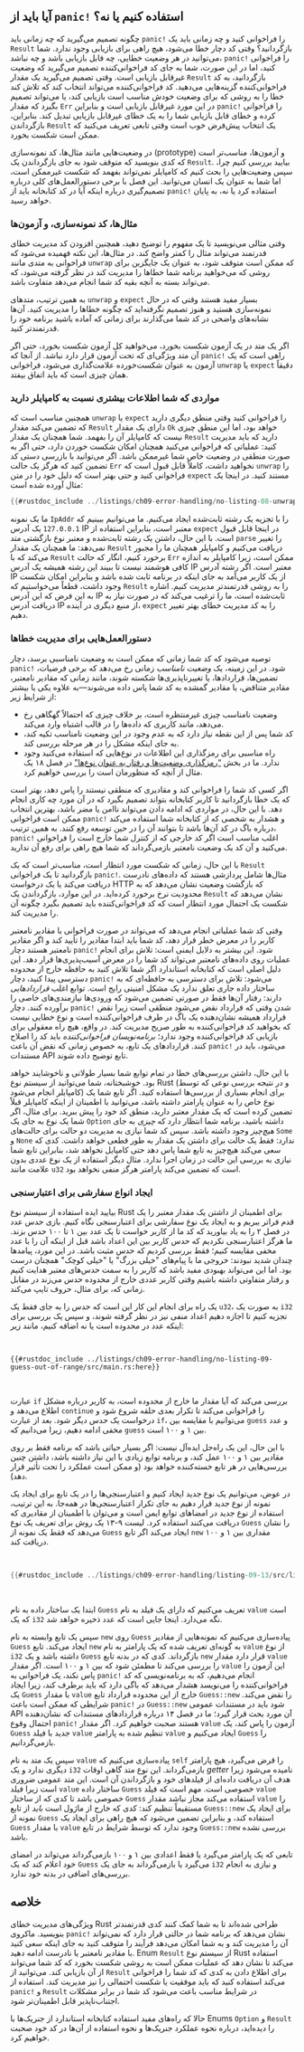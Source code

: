## آیا باید از `panic!` استفاده کنیم یا نه؟

چگونه تصمیم می‌گیرید که چه زمانی باید `panic!` را فراخوانی کنید و چه زمانی باید یک `Result` بازگردانید؟ وقتی کد دچار خطا می‌شود، هیچ راهی برای بازیابی وجود ندارد. شما می‌توانید در هر وضعیت خطایی، چه قابل بازیابی باشد و چه نباشد، `panic!` را فراخوانی کنید، اما در این صورت، شما به جای کد فراخوانی‌کننده تصمیم می‌گیرید که وضعیت غیرقابل بازیابی است. وقتی تصمیم می‌گیرید یک مقدار `Result` بازگردانید، به کد فراخوانی‌کننده گزینه‌هایی می‌دهید. کد فراخوانی‌کننده می‌تواند انتخاب کند که تلاش کند خطا را به روشی که برای وضعیت خودش مناسب است بازیابی کند، یا می‌تواند تصمیم بگیرد که مقدار `Err` در این مورد غیرقابل بازیابی است و بنابراین `panic!` را فراخوانی کرده و خطای قابل بازیابی شما را به یک خطای غیرقابل بازیابی تبدیل کند. بنابراین، بازگرداندن `Result` یک انتخاب پیش‌فرض خوب است وقتی تابعی تعریف می‌کنید که ممکن است شکست بخورد.

در وضعیت‌هایی مانند مثال‌ها، کد نمونه‌سازی (prototype) و آزمون‌ها، مناسب‌تر است که کدی بنویسید که متوقف شود به جای بازگرداندن یک `Result`. بیایید بررسی کنیم چرا، سپس وضعیت‌هایی را بحث کنیم که کامپایلر نمی‌تواند بفهمد که شکست غیرممکن است، اما شما به عنوان یک انسان می‌توانید. این فصل با برخی دستورالعمل‌های کلی درباره تصمیم‌گیری درباره اینکه آیا در کد کتابخانه باید از `panic!` استفاده کرد یا نه، به پایان خواهد رسید.

### مثال‌ها، کد نمونه‌سازی، و آزمون‌ها

وقتی مثالی می‌نویسید تا یک مفهوم را توضیح دهید، همچنین افزودن کد مدیریت خطای قدرتمند می‌تواند مثال را کمتر واضح کند. در مثال‌ها، این نکته فهمیده می‌شود که فراخوانی به متدی مانند `unwrap` که ممکن است متوقف شود، به عنوان یک جایگزین برای روشی که می‌خواهید برنامه شما خطاها را مدیریت کند در نظر گرفته می‌شود، که می‌تواند بسته به آنچه بقیه کد شما انجام می‌دهد متفاوت باشد.

به همین ترتیب، متدهای `unwrap` و `expect` بسیار مفید هستند وقتی که در حال نمونه‌سازی هستید و هنوز تصمیم نگرفته‌اید که چگونه خطاها را مدیریت کنید. آن‌ها نشانه‌های واضحی در کد شما می‌گذارند برای زمانی که آماده باشید برنامه خود را قدرتمندتر کنید.

اگر یک متد در یک آزمون شکست بخورد، می‌خواهید کل آزمون شکست بخورد، حتی اگر آن متد ویژگی‌ای که تحت آزمون قرار دارد نباشد. از آنجا که `panic!` راهی است که یک آزمون به عنوان شکست‌خورده علامت‌گذاری می‌شود، فراخوانی `unwrap` یا `expect` دقیقاً همان چیزی است که باید اتفاق بیفتد.

### مواردی که شما اطلاعات بیشتری نسبت به کامپایلر دارید

همچنین مناسب است که `unwrap` یا `expect` را فراخوانی کنید وقتی منطق دیگری دارید که تضمین می‌کند مقدار `Result` دارای یک مقدار `Ok` خواهد بود، اما این منطق چیزی نیست که کامپایلر آن را بفهمد. شما همچنان یک مقدار `Result` دارید که باید مدیریت کنید: عملیاتی که فراخوانی می‌کنید همچنان امکان شکست خوردن دارد، حتی اگر به صورت منطقی در وضعیت خاص شما غیرممکن باشد. اگر می‌توانید با بازرسی دستی کد تضمین کنید که هرگز یک حالت `Err` نخواهید داشت، کاملاً قابل قبول است که `unwrap` را فراخوانی کنید و حتی بهتر است که دلیل خود را در متن `expect` مستند کنید. در اینجا یک مثال آورده شده است:

```rust
{{#rustdoc_include ../listings/ch09-error-handling/no-listing-08-unwrap-that-cant-fail/src/main.rs:here}}
```

ما یک نمونه `IpAddr` را با تجزیه یک رشته ثابت‌شده ایجاد می‌کنیم. ما می‌توانیم ببینیم که `127.0.0.1` یک آدرس IP معتبر است، بنابراین استفاده از `expect` در اینجا قابل قبول است. با این حال، داشتن یک رشته ثابت‌شده و معتبر نوع بازگشتی متد `parse` را تغییر نمی‌دهد: ما همچنان یک مقدار `Result` دریافت می‌کنیم و کامپایلر همچنان ما را مجبور می‌کند که با `Result` برخورد کنیم، انگار که حالت `Err` ممکن است، زیرا کامپایلر به اندازه کافی هوشمند نیست تا ببیند این رشته همیشه یک آدرس IP معتبر است. اگر رشته آدرس IP از یک کاربر می‌آمد به جای اینکه در برنامه ثابت شده باشد و بنابراین امکان شکست وجود داشت، قطعاً می‌خواستیم که `Result` را به روشی قدرتمندتر مدیریت کنیم. اشاره به این فرض که این آدرس IP ثابت‌شده است، ما را ترغیب می‌کند که در صورت نیاز به دریافت آدرس IP از منبع دیگری در آینده، `expect` را به کد مدیریت خطای بهتر تغییر دهیم.

### دستورالعمل‌هایی برای مدیریت خطاها

توصیه می‌شود که کد شما زمانی که ممکن است به وضعیت نامناسبی برسد، دچار `panic!` شود. در این زمینه، یک _وضعیت نامناسب_ زمانی رخ می‌دهد که برخی فرضیات، تضمین‌ها، قراردادها، یا تغییرناپذیری‌ها شکسته شوند، مانند زمانی که مقادیر نامعتبر، مقادیر متناقض، یا مقادیر گمشده به کد شما پاس داده می‌شوند—به علاوه یکی یا بیشتر از شرایط زیر:

- وضعیت نامناسب چیزی غیرمنتظره است، بر خلاف چیزی که احتمالاً گهگاهی رخ می‌دهد، مانند کاربری که داده‌ها را در قالب اشتباه وارد می‌کند.
- کد شما پس از این نقطه نیاز دارد که به عدم وجود در این وضعیت نامناسب تکیه کند، به جای اینکه مشکل را در هر مرحله بررسی کند.
- راه مناسبی برای رمزگذاری این اطلاعات در نوع‌هایی که استفاده می‌کنید وجود ندارد. ما در بخش [“رمزگذاری وضعیت‌ها و رفتار به عنوان نوع‌ها”][encoding]<!-- ignore --> در فصل ۱۸ یک مثال از آنچه که منظورمان است را بررسی خواهیم کرد.

اگر کسی کد شما را فراخوانی کند و مقادیری که منطقی نیستند را پاس دهد، بهتر است که یک خطا بازگردانید تا کاربر کتابخانه بتواند تصمیم بگیرد که در آن مورد چه کاری انجام دهد. با این حال، در مواردی که ادامه دادن می‌تواند ناامن یا مضر باشد، بهترین انتخاب ممکن است فراخوانی `panic!` و هشدار به شخصی که از کتابخانه شما استفاده می‌کند درباره باگ در کد آن‌ها باشد تا بتوانند آن را در حین توسعه رفع کنند. به همین ترتیب، `panic!` اغلب مناسب است اگر کد خارجی که از کنترل شما خارج است را فراخوانی می‌کنید و آن کد یک وضعیت نامعتبر بازمی‌گرداند که شما هیچ راهی برای رفع آن ندارید.

با این حال، زمانی که شکست مورد انتظار است، مناسب‌تر است که یک `Result` بازگردانید تا یک فراخوانی `panic!`. مثال‌ها شامل پردازشی هستند که داده‌های نادرست دریافت می‌کند یا یک درخواست HTTP که بازگشت وضعیت نشان می‌دهد که به محدودیت نرخ برخورد کرده‌اید. در این موارد، بازگرداندن یک `Result` نشان می‌دهد که شکست یک احتمال مورد انتظار است که کد فراخوانی‌کننده باید تصمیم بگیرد چگونه آن را مدیریت کند.

وقتی کد شما عملیاتی انجام می‌دهد که می‌تواند در صورت فراخوانی با مقادیر نامعتبر کاربر را در معرض خطر قرار دهد، کد شما باید ابتدا مقادیر را تأیید کند و اگر مقادیر نامعتبر هستند دچار `panic!` شود. این بیشتر به دلایل ایمنی است: تلاش برای انجام عملیات روی داده‌های نامعتبر می‌تواند کد شما را در معرض آسیب‌پذیری‌ها قرار دهد. این دلیل اصلی است که کتابخانه استاندارد اگر شما تلاش کنید به حافظه خارج از محدوده دسترسی پیدا کنید، دچار `panic!` می‌شود: تلاش برای دسترسی به حافظه‌ای که به ساختار داده جاری تعلق ندارد یک مشکل امنیتی رایج است. توابع اغلب _قراردادهایی_ دارند: رفتار آن‌ها فقط در صورتی تضمین می‌شود که ورودی‌ها نیازمندی‌های خاصی را برآورده کنند. دچار `panic!` شدن وقتی که قرارداد نقض می‌شود منطقی است زیرا نقض قرارداد همیشه نشان‌دهنده یک باگ در طرف فراخوانی‌کننده است و نوع خطایی نیست که بخواهید کد فراخوانی‌کننده به طور صریح مدیریت کند. در واقع، هیچ راه معقولی برای بازیابی کد فراخوانی‌کننده وجود ندارد؛ _برنامه‌نویسان فراخوانی‌کننده_ باید کد را اصلاح کنند. قراردادهای یک تابع، به خصوص زمانی که نقض آن باعث `panic!` می‌شود، باید در مستندات API تابع توضیح داده شوند.

با این حال، داشتن بررسی‌های خطا در تمام توابع شما بسیار طولانی و ناخوشایند خواهد بود. خوشبختانه، شما می‌توانید از سیستم نوع Rust (و در نتیجه بررسی نوعی که توسط کامپایلر انجام می‌شود) برای انجام بسیاری از بررسی‌ها استفاده کنید. اگر تابع شما یک نوع خاص را به عنوان پارامتر داشته باشد، می‌توانید با اطمینان از اینکه کامپایلر قبلاً تضمین کرده است که یک مقدار معتبر دارید، منطق کد خود را پیش ببرید. برای مثال، اگر شما یک نوع به جای یک `Option` داشته باشید، برنامه شما انتظار دارد که _چیزی_ به جای _هیچ‌چیز_ وجود داشته باشد. سپس کد شما نیازی به مدیریت دو حالت برای حالت‌های `Some` و `None` ندارد: فقط یک حالت برای داشتن یک مقدار به طور قطعی خواهد داشت. کدی که سعی می‌کند هیچ‌چیز به تابع شما پاس دهد حتی کامپایل نخواهد شد، بنابراین تابع شما نیازی به بررسی این حالت در زمان اجرا ندارد. مثال دیگر استفاده از یک نوع عددی بدون علامت مانند `u32` است که تضمین می‌کند پارامتر هرگز منفی نخواهد بود.

### ایجاد انواع سفارشی برای اعتبارسنجی

بیایید ایده استفاده از سیستم نوع Rust برای اطمینان از داشتن یک مقدار معتبر را یک قدم فراتر ببریم و به ایجاد یک نوع سفارشی برای اعتبارسنجی نگاه کنیم. بازی حدس عدد در فصل ۲ را به یاد بیاورید که کد ما از کاربر خواست تا یک عدد بین ۱ تا ۱۰۰ حدس بزند. ما هرگز اعتبارسنجی نکردیم که حدس کاربر بین این اعداد باشد قبل از اینکه آن را با عدد مخفی مقایسه کنیم؛ فقط بررسی کردیم که حدس مثبت باشد. در این مورد، پیامدها چندان شدید نبودند: خروجی ما با پیام‌های "خیلی بزرگ" یا "خیلی کوچک" همچنان درست بود. اما این می‌تواند بهبودی مفید باشد که کاربر را به سمت حدس‌های معتبر هدایت کنیم و رفتار متفاوتی داشته باشیم وقتی کاربر عددی خارج از محدوده حدس می‌زند در مقابل زمانی که، برای مثال، حروف تایپ می‌کند.

یک راه برای انجام این کار این است که حدس را به جای فقط یک `u32`، به صورت یک `i32` تجزیه کنیم تا اجازه دهیم اعداد منفی نیز در نظر گرفته شوند، و سپس یک بررسی برای اینکه عدد در محدوده است یا نه اضافه کنیم، مانند زیر:

<Listing file-name="src/main.rs">

```rust,ignore
{{#rustdoc_include ../listings/ch09-error-handling/no-listing-09-guess-out-of-range/src/main.rs:here}}
```

</Listing>

عبارت `if` بررسی می‌کند که آیا مقدار ما خارج از محدوده است، به کاربر درباره مشکل اطلاع می‌دهد و `continue` را فراخوانی می‌کند تا تکرار بعدی حلقه شروع شود و درخواست یک حدس دیگر شود. بعد از عبارت `if`، می‌توانیم با مقایسه بین `guess` و عدد مخفی ادامه دهیم، زیرا می‌دانیم که `guess` بین ۱ و ۱۰۰ است.

با این حال، این یک راه‌حل ایده‌آل نیست: اگر بسیار حیاتی باشد که برنامه فقط بر روی مقادیر بین ۱ و ۱۰۰ عمل کند، و برنامه توابع زیادی با این نیاز داشته باشد، داشتن چنین بررسی‌هایی در هر تابع خسته‌کننده خواهد بود (و ممکن است عملکرد را تحت تأثیر قرار دهد).

در عوض، می‌توانیم یک نوع جدید ایجاد کنیم و اعتبارسنجی‌ها را در یک تابع برای ایجاد یک نمونه از نوع جدید قرار دهیم به جای تکرار اعتبارسنجی‌ها در همه‌جا. به این ترتیب، استفاده از نوع جدید در امضاهای توابع ایمن است و می‌توان با اطمینان از مقادیری که دریافت می‌کنند استفاده کرد. لیست ۹-۱۳ یک روش برای تعریف یک نوع `Guess` را نشان می‌دهد که فقط یک نمونه از `Guess` ایجاد می‌کند اگر تابع `new` مقداری بین ۱ و ۱۰۰ دریافت کند.

<Listing number="9-13" caption="یک نوع `Guess` که فقط با مقادیر بین ۱ و ۱۰۰ ادامه می‌دهد">

```rust
{{#rustdoc_include ../listings/ch09-error-handling/listing-09-13/src/lib.rs}}
```

</Listing>

ابتدا یک ساختار داده به نام `Guess` تعریف می‌کنیم که دارای یک فیلد به نام `value` است که یک `i32` نگه می‌دارد. اینجا جایی است که عدد ذخیره خواهد شد.

سپس یک تابع وابسته به نام `new` روی `Guess` پیاده‌سازی می‌کنیم که نمونه‌هایی از مقادیر `Guess` ایجاد می‌کند. تابع `new` به گونه‌ای تعریف شده که یک پارامتر به نام `value` از نوع `i32` داشته باشد و یک `Guess` بازگرداند. کدی که در بدنه تابع `new` قرار دارد مقدار `value` را بررسی می‌کند تا مطمئن شود که بین ۱ و ۱۰۰ است. اگر مقدار `value` این آزمون را پاس نکند، یک فراخوانی به `panic!` انجام می‌دهیم، که به برنامه‌نویسی که کد فراخوانی‌کننده را می‌نویسد هشدار می‌دهد که باگی دارد که باید برطرف کند، زیرا ایجاد یک `Guess` با مقدار `value` خارج از این محدوده قرارداد تابع `Guess::new` را نقض می‌کند. شرایطی که ممکن است باعث `panic!` در `Guess::new` شود باید در مستندات عمومی API آن مورد بحث قرار گیرد؛ ما در فصل ۱۴ درباره قراردادهای مستندات که نشان‌دهنده احتمال وقوع `panic!` هستند صحبت خواهیم کرد. اگر مقدار `value` آزمون را پاس کند، یک `Guess` جدید با فیلد `value` تنظیم شده به پارامتر `value` ایجاد می‌کنیم و `Guess` را بازمی‌گردانیم.

سپس یک متد به نام `value` پیاده‌سازی می‌کنیم که `self` را قرض می‌گیرد، هیچ پارامتر دیگری ندارد و یک `i32` بازمی‌گرداند. این نوع متد گاهی اوقات _getter_ نامیده می‌شود زیرا هدف آن دریافت داده‌ای از فیلدهای خود و بازگرداندن آن است. این متد عمومی ضروری است زیرا فیلد `value` ساختار داده `Guess` خصوصی است. مهم است که فیلد `value` خصوصی باشد تا کدی که از ساختار `Guess` استفاده می‌کند مجاز نباشد مقدار `value` را مستقیماً تنظیم کند: کدی که خارج از ماژول است _باید_ از تابع `Guess::new` برای ایجاد یک نمونه از `Guess` استفاده کند، و بنابراین تضمین می‌شود که هیچ راهی برای ایجاد یک `Guess` با مقدار `value` وجود ندارد که توسط شرایط در تابع `Guess::new` بررسی نشده باشد.

تابعی که یک پارامتر می‌گیرد یا فقط اعدادی بین ۱ و ۱۰۰ بازمی‌گرداند می‌تواند در امضای خود اعلام کند که یک `Guess` می‌گیرد یا بازمی‌گرداند به جای یک `i32` و نیازی به انجام بررسی‌های اضافی در بدنه خود ندارد.

## خلاصه

ویژگی‌های مدیریت خطای Rust طراحی شده‌اند تا به شما کمک کنند کدی قدرتمندتر بنویسید. ماکروی `panic!` نشان می‌دهد که برنامه شما در حالتی قرار دارد که نمی‌تواند آن را مدیریت کند و به شما امکان می‌دهد فرآیند را متوقف کنید به جای اینکه سعی کنید با مقادیر نامعتبر یا نادرست ادامه دهید. Enum `Result` از سیستم نوع Rust استفاده می‌کند تا نشان دهد که عملیات ممکن است به روشی شکست بخورد که کد شما می‌تواند از آن بازیابی کند. می‌توانید از `Result` برای اطلاع دادن به کدی که کد شما را فراخوانی می‌کند استفاده کنید که باید موفقیت یا شکست احتمالی را نیز مدیریت کند. استفاده از `panic!` و `Result` در شرایط مناسب باعث می‌شود کد شما در برابر مشکلات اجتناب‌ناپذیر قابل اطمینان‌تر شود.

حالا که راه‌های مفید استفاده کتابخانه استاندارد از جنریک‌ها با Enums `Option` و `Result` را دیده‌اید، درباره نحوه عملکرد جنریک‌ها و نحوه استفاده از آن‌ها در کد خود صحبت خواهیم کرد.

[encoding]: ch18-03-oo-design-patterns.html#encoding-states-and-behavior-as-types
